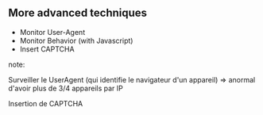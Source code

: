 ## More advanced techniques

- Monitor User-Agent
- Monitor Behavior (with Javascript)
- Insert CAPTCHA


note:

Surveiller le UserAgent (qui identifie le navigateur d'un appareil)
=> anormal d'avoir plus de 3/4 appareils par IP

Insertion de CAPTCHA
